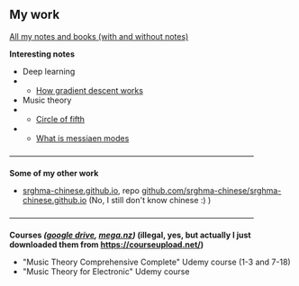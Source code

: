 ## My work

[All my notes and books (with and without notes)](https://drive.google.com/drive/folders/19N_sjpt1kCzW9cgJItEoZgfgm6YOOJtn?usp=sharing)

**Interesting notes**

- Deep learning
- - [How gradient descent works](https://drive.google.com/file/d/1FnQHjw-vt09uQuk36uQReiS5a72hr6ae/view?usp=sharing)
- Music theory
- - [Circle of fifth](https://drive.google.com/file/d/1jGN2_w7B6-J-iy_kd_k2yMyTkqhnpxfd/view?usp=sharing)
- - [What is messiaen modes](https://drive.google.com/file/d/1j8ejOJb0XeB_UPhBockxhGeHObnP4OIz/view?usp=sharing)

―――――――――――――――――――――――――――――――

**Some of my other work**

- [srghma-chinese.github.io](https://srghma-chinese.github.io), repo [github.com/srghma-chinese/srghma-chinese.github.io](https://github.com/srghma-chinese/srghma-chinese.github.io) (No, I still don't know chinese :) )

―――――――――――――――――――――――――――――――

**Courses *([google drive](https://drive.google.com/drive/folders/1mEINZVa6t02-b5spy9yqdK9Mz0ljEiRl?usp=sharing), [mega.nz](https://mega.nz/folder/h0lW2RyQ#TcVrInr6S8mtugYA0OgklA))* (illegal, yes, but actually I just downloaded them from https://courseupload.net/)**
- "Music Theory Comprehensive Complete" Udemy course (1-3 and 7-18)
- "Music Theory for Electronic" Udemy course
